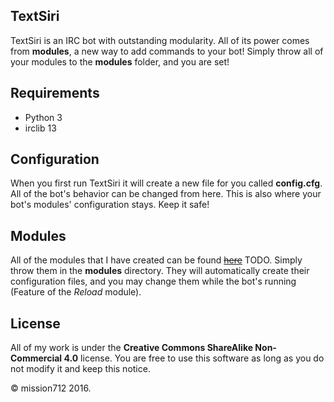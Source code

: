 TextSiri
---

TextSiri is an IRC bot with outstanding modularity. All of its power comes from **modules**, a new way to add commands to your bot! Simply throw all of your modules to the **modules** folder, and you are set!

Requirements
---

 - Python 3
 - irclib 13

Configuration
---

When you first run TextSiri it will create a new file for you called **config.cfg**. All of the bot's behavior can be changed from here. This is also where your bot's modules' configuration stays. Keep it safe!

Modules
---

All of the modules that I have created can be found ~~[here](http://github.com/mission712/textsiri-modules)~~ TODO. Simply throw them in the **modules** directory. They will automatically create their configuration files, and you may change them while the bot's running (Feature of the *Reload* module).

License
---

All of my work is under the **Creative Commons ShareAlike Non-Commercial 4.0** license. You are free to use this software as long as you do not modify it and keep this notice.


&copy; mission712 2016.
